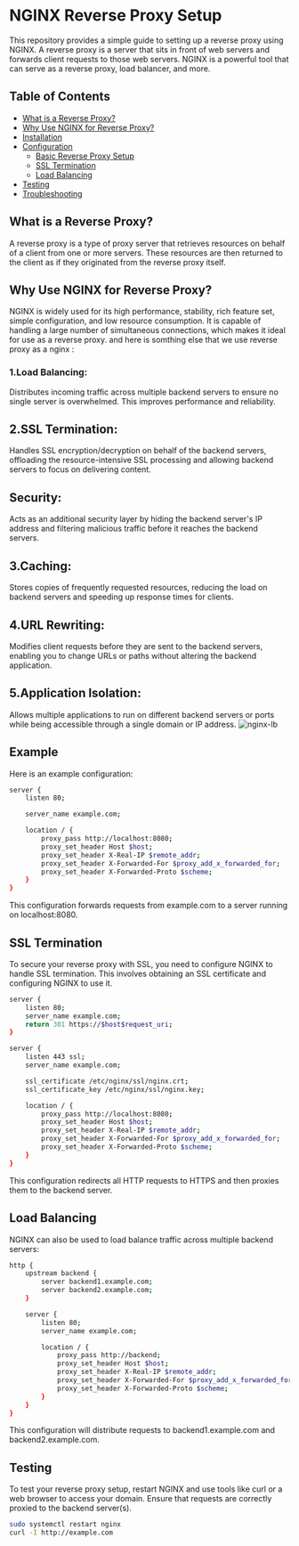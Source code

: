 # NGINX Reverse Proxy Setup

This repository provides a simple guide to setting up a reverse proxy using NGINX. A reverse proxy is a server that sits in front of web servers and forwards client requests to those web servers. NGINX is a powerful tool that can serve as a reverse proxy, load balancer, and more.

## Table of Contents

- [What is a Reverse Proxy?](#what-is-a-reverse-proxy)
- [Why Use NGINX for Reverse Proxy?](#why-use-nginx-for-reverse-proxy)
- [Installation](#installation)
- [Configuration](#configuration)
  - [Basic Reverse Proxy Setup](#basic-reverse-proxy-setup)
  - [SSL Termination](#ssl-termination)
  - [Load Balancing](#load-balancing)
- [Testing](#testing)
- [Troubleshooting](#troubleshooting)

## What is a Reverse Proxy?

A reverse proxy is a type of proxy server that retrieves resources on behalf of a client from one or more servers. These resources are then returned to the client as if they originated from the reverse proxy itself. 

## Why Use NGINX for Reverse Proxy?

NGINX is widely used for its high performance, stability, rich feature set, simple configuration, and low resource consumption. It is capable of handling a large number of simultaneous connections, which makes it ideal for use as a reverse proxy.
and here is somthing else that we use reverse proxy as a nginx : 

### 1.Load Balancing:

Distributes incoming traffic across multiple backend servers to ensure no single server is overwhelmed. This improves performance and reliability.
## 2.SSL Termination:

Handles SSL encryption/decryption on behalf of the backend servers, offloading the resource-intensive SSL processing and allowing backend servers to focus on delivering content.
## Security:

Acts as an additional security layer by hiding the backend server's IP address and filtering malicious traffic before it reaches the backend servers.
## 3.Caching:

Stores copies of frequently requested resources, reducing the load on backend servers and speeding up response times for clients.
## 4.URL Rewriting:

Modifies client requests before they are sent to the backend servers, enabling you to change URLs or paths without altering the backend application.
## 5.Application Isolation:

Allows multiple applications to run on different backend servers or ports while being accessible through a single domain or IP address.
  ![nginx-lb](https://github.com/user-attachments/assets/b9a576da-4f46-424d-a9b5-103fa048a600)


## Example 
Here is an example configuration:

``` bash
server {
    listen 80;

    server_name example.com;

    location / {
        proxy_pass http://localhost:8080;
        proxy_set_header Host $host;
        proxy_set_header X-Real-IP $remote_addr;
        proxy_set_header X-Forwarded-For $proxy_add_x_forwarded_for;
        proxy_set_header X-Forwarded-Proto $scheme;
    }
}
```

This configuration forwards requests from example.com to a server running on localhost:8080.

## SSL Termination

To secure your reverse proxy with SSL, you need to configure NGINX to handle SSL termination. This involves obtaining an SSL certificate and configuring NGINX to use it.

```bash
server {
    listen 80;
    server_name example.com;
    return 301 https://$host$request_uri;
}

server {
    listen 443 ssl;
    server_name example.com;

    ssl_certificate /etc/nginx/ssl/nginx.crt;
    ssl_certificate_key /etc/nginx/ssl/nginx.key;

    location / {
        proxy_pass http://localhost:8080;
        proxy_set_header Host $host;
        proxy_set_header X-Real-IP $remote_addr;
        proxy_set_header X-Forwarded-For $proxy_add_x_forwarded_for;
        proxy_set_header X-Forwarded-Proto $scheme;
    }
}
```
This configuration redirects all HTTP requests to HTTPS and then proxies them to the backend server.

## Load Balancing
NGINX can also be used to load balance traffic across multiple backend servers:

``` bash
http {
    upstream backend {
        server backend1.example.com;
        server backend2.example.com;
    }

    server {
        listen 80;
        server_name example.com;

        location / {
            proxy_pass http://backend;
            proxy_set_header Host $host;
            proxy_set_header X-Real-IP $remote_addr;
            proxy_set_header X-Forwarded-For $proxy_add_x_forwarded_for;
            proxy_set_header X-Forwarded-Proto $scheme;
        }
    }
}
```
This configuration will distribute requests to backend1.example.com and backend2.example.com.

## Testing
To test your reverse proxy setup, restart NGINX and use tools like curl or a web browser to access your domain. Ensure that requests are correctly proxied to the backend server(s).

``` bash
sudo systemctl restart nginx
curl -I http://example.com
```
